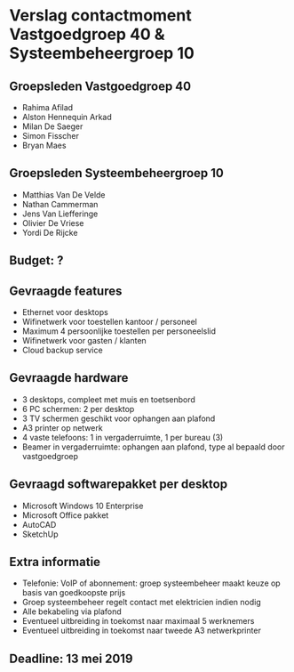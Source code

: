 # Verslag contactmoment Vastgoedgroep 40 & Systeembeheergroep 10

## Groepsleden Vastgoedgroep 40
- Rahima Afilad
- Alston Hennequin Arkad
- Milan De Saeger
- Simon Fisscher
- Bryan Maes

## Groepsleden Systeembeheergroep 10
- Matthias Van De Velde
- Nathan Cammerman
- Jens Van Liefferinge
- Olivier De Vriese
- Yordi De Rijcke

## Budget: ?

## Gevraagde features

- Ethernet voor desktops
- Wifinetwerk voor toestellen kantoor / personeel
- Maximum 4 persoonlijke toestellen per personeelslid
- Wifinetwerk voor gasten / klanten
- Cloud backup service

## Gevraagde hardware

- 3 desktops, compleet met muis en toetsenbord
- 6 PC schermen: 2 per desktop
- 3 TV schermen geschikt voor ophangen aan plafond
- A3 printer op netwerk
- 4 vaste telefoons: 1 in vergaderruimte, 1 per bureau (3)
- Beamer in vergaderruimte: ophangen aan plafond, type al bepaald door vastgoedgroep

## Gevraagd softwarepakket per desktop

- Microsoft Windows 10 Enterprise
- Microsoft Office pakket
- AutoCAD
- SketchUp

## Extra informatie

- Telefonie: VoIP of abonnement: groep systeembeheer maakt keuze op basis van goedkoopste prijs
- Groep systeembeheer regelt contact met elektricien indien nodig
- Alle bekabeling via plafond
- Eventueel uitbreiding in toekomst naar maximaal 5 werknemers
- Eventueel uitbreiding in toekomst naar tweede A3 netwerkprinter

## Deadline: 13 mei 2019